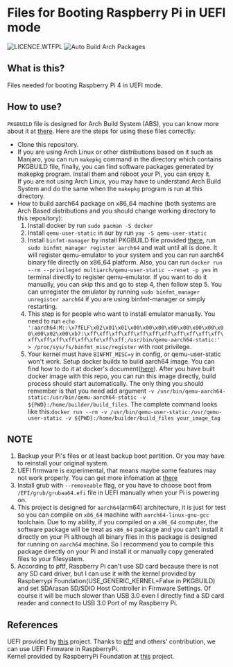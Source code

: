 # Files for Booting Raspberry Pi in UEFI mode

![LICENCE.WTFPL](https://img.shields.io/github/license/zhanghua000/raspberrypi-uefi-boot?logoColor=9cf&style=flat-square "WTFPL LICENCE")
![Auto Build Arch Packages](https://github.com/zhanghua000/raspberrypi-uefi-boot/workflows/Auto%20Build%20Arch%20Packages/badge.svg)

## What is this?

Files needed for booting Raspberry Pi 4 in UEFI mode.  

## How to use?

`PKGBUILD` file is designed for Arch Build System (ABS), you can know more about it at [there](https://wiki.archlinux.org/index.php/Arch_Build_System). Here are the steps for using these files correctly:

- Clone this repository.  
- If you are using Arch Linux or other distributions based on it such as Manjaro, you can run `makepkg` command in the directory which contains PKGBUILD file, finally, you can find software packages generated by makepkg program. Install them and reboot your Pi, you can enjoy it.  
If you are not using Arch Linux, you may have to understand Arch Build System and do the same when the `makepkg` program is run at this directory.  
- How to build aarch64 package on x86_64 machine (both systems are Arch Based distributions and you should change working directory to this repository):  
    1. Install docker by run `sudo pacman -S docker`
    2. Install `qemu-user-static` in aur by run `yay -S qemu-user-static`
    3. Install `binfmt-manager` by install PKGBUILD file provided [there](https://github.com/mikkeloscar/packages/tree/master/binfmt-manager), run `sudo binfmt_manager register aarch64` and wait until all is done. It will register qemu-emulator to your system and you can run aarch64 binary file directly on x86_64 platform. Also, you can run `docker run --rm --privileged multiarch/qemu-user-static --reset -p yes` in terminal directly to register qemu-emulator. If you want to do it manually, you can skip this and go to step 4, then follow step 5. You can unregister the emulator by running `sudo binfmt_manager unregister aarch64` if you are using binfmt-manager or simply restarting.  
    4. This step is for people who want to install emulator manually. You need to run `echo ':aarch64:M::\x7fELF\x02\x01\x01\x00\x00\x00\x00\x00\x00\x00\x00\x00\x02\x00\xb7:\xff\xff\xff\xff\xff\xff\xff\xff\xff\xff\xff\xff\xff\xff\xff\xff\xfe\xff\xff:/usr/bin/qemu-aarch64-static:' > /proc/sys/fs/binfmt_misc/register` with root privilege.  
    5. Your kernel must have `BINFMT_MISC=y` in config, or qemu-user-static won't work. Setup docker buildx to build aarch64 image. You can find how to do it at docker's document([here](https://docs.docker.com/buildx/working-with-buildx/)). After you have built docker image with this repo, you can run this image directly, build process should start automatically. The only thing you should remember is that you need add argument `-v /usr/bin/qemu-aarch64-static:/usr/bin/qemu-aarch64-static -v ${PWD}:/home/builder/build_files`. The complete command looks like this:`docker run --rm -v /usr/bin/qemu-user-static:/usr/qemu-user-static -v ${PWD}:/home/builder/build_files your_image_tag`  

## NOTE

1. Backup your Pi's files or at least backup boot partition. Or you may have to reinstall your original system.  
2. UEFI firmware is experimental, that means maybe some features may not work properly. You can get more infomation at [there](https://github.com/pftf/RPi4)  
3. Install grub with `--removeable` flag, or you have to choose boot from `/EFI/grub/grubaa64.efi` file in UEFI manually when your Pi is powering on.
4. This project is designed for `aarch64`(arm64) architecture, it is just for test so you can compile on `x86_64` machine with `aarch64-linux-gnu-gcc` toolchain. Due to my ability, if you compiled on a `x86_64` computer, the software package will be treat as `x86_64` package and you can't install it directly on your Pi although all binary files in this package is designed for running on `aarch64` machine. So I recommend you to compile this package directly on your Pi and install it or manually copy generated files to your filesystem.  
5. According to pftf, Raspberry Pi can't use SD card because there is not any SD card driver, but I can use it with the kernel provided by Raspberrypi Foundation(USE_GENERIC_KERNEL=False in PKGBUILD) and set SDArasan SD/SDIO Host Controller in Firmware Settings. Of course it will be much slower than USB 3.0 even I directly find a SD card reader and connect to USB 3.0 Port of my Raspberry Pi.

## References

UEFI provided by [this](https://github.com/pftf/RPi4) project. Thanks to [pftf](https://github.com/pftf) and others' contribution, we can use UEFI Firmware in RaspberryPi.  
Kernel provided by RaspberryPi Foundation at [this](https://github.com/raspberrypi/linux) project.
